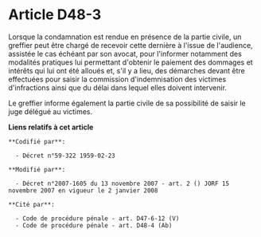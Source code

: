 # Article D48-3

Lorsque la condamnation est rendue en présence de la partie civile, un greffier peut être chargé de recevoir cette dernière à
l'issue de l'audience, assistée le cas échéant par son avocat, pour l'informer notamment des modalités pratiques lui
permettant d'obtenir le paiement des dommages et intérêts qui lui ont été alloués et, s'il y a lieu, des démarches devant
être effectuées pour saisir la commission d'indemnisation des victimes d'infractions ainsi que du délai dans lequel elles
doivent intervenir.

Le greffier informe également la partie civile de sa possibilité de saisir le juge délégué au victimes.

**Liens relatifs à cet article**

	**Codifié par**:

	  - Décret n°59-322 1959-02-23

	**Modifié par**:

	  - Décret n°2007-1605 du 13 novembre 2007 - art. 2 () JORF 15 novembre 2007 en vigueur le 2 janvier 2008

	**Cité par**:

	  - Code de procédure pénale - art. D47-6-12 (V)
	  - Code de procédure pénale - art. D48-4 (Ab)
